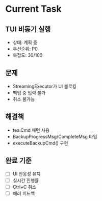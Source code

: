 # Current Task

## TUI 비동기 실행
- 상태: 계획 중
- 우선순위: P0
- 복잡도: 30/100

## 문제
- StreamingExecutor가 UI 블로킹
- 백업 중 입력 불가
- 취소 불가능

## 해결책
- tea.Cmd 패턴 사용
- BackupProgressMsg/CompleteMsg 타입
- executeBackupCmd() 구현

## 완료 기준
- [ ] UI 반응성 유지
- [ ] 실시간 진행률
- [ ] Ctrl+C 취소
- [ ] 에러 피드백